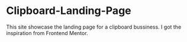 # Clipboard-Landing-Page
This site showcase the landing page for a clipboard bussiness.
I got the inspiration from Frontend Mentor.
